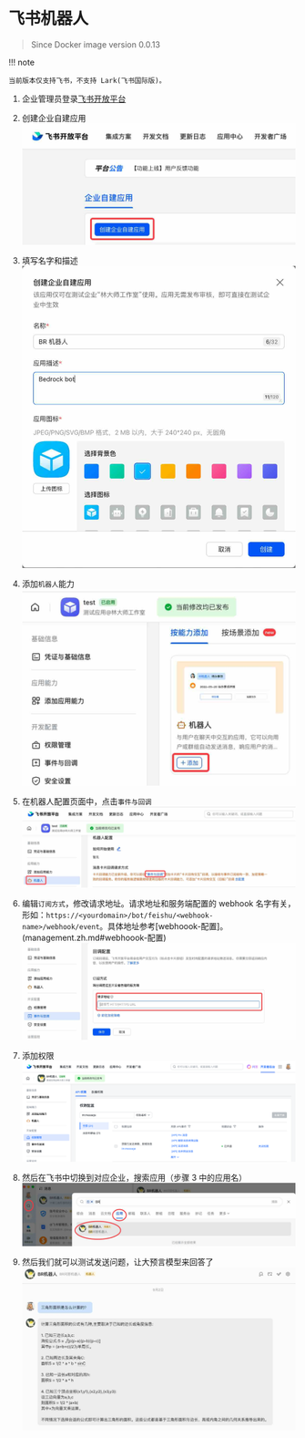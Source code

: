 # 飞书机器人

> Since Docker image version 0.0.13

!!! note

    当前版本仅支持飞书，不支持 Lark(飞书国际版)。

1. 企业管理员登录[飞书开放平台](https://open.feishu.cn/app/)

2. 创建企业自建应用
![feishu-3.png](screenshots/feishu-3.jpg)

3. 填写名字和描述
![feishu-4.png](screenshots/feishu-4.jpg)

4. 添加`机器人`能力
![feishu-5.png](screenshots/feishu-5.jpg)

5. 在机器人配置页面中，点击`事件与回调`
![feishu-6.png](screenshots/feishu-6.jpg)

6. 编辑`订阅方式`，修改请求地址。请求地址和服务端配置的 webhook 名字有关，形如：`https://<yourdomain>/bot/feishu/<webhook-name>/webhook/event`。具体地址参考[webhoook-配置]。(management.zh.md#webhoook-配置)
![feishu-7.png](screenshots/feishu-7.jpg)

7. 添加权限
![feishu-10.png](screenshots/feishu-10.png)

8. 然后在飞书中切换到对应企业，搜索应用（步骤 3 中的应用名）
![feishu-8.png](screenshots/feishu-8.jpg)

9. 然后我们就可以测试发送问题，让大预言模型来回答了
![feishu-9.png](screenshots/feishu-9.jpg)
